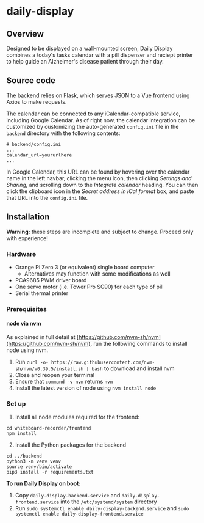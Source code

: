 # daily-display

## Overview

Designed to be displayed on a wall-mounted screen, Daily Display combines a today's tasks 
calendar with a pill dispenser and reciept printer to help guide an Alzheimer's disease
patient through their day.

## Source code

The backend relies on Flask, which serves JSON to a Vue frontend using Axios to make requests.

The calendar can be connected to any iCalendar-compatible service, including Google Calendar.
As of right now, the calendar integration can be customized by customizing the auto-generated
`config.ini` file in the `backend` directory with the following contents:

```
# backend/config.ini
...
calendar_url=yoururlhere
...
```

In Google Calendar, this URL can be found by hovering over the calendar name in the left navbar,
clicking the menu icon, then clicking *Settings and Sharing*, and scrolling down to the *Integrate calendar*
heading. You can then click the clipboard icon in the *Secret address in iCal format* box, and paste that URL
into the `config.ini` file.

## Installation

**Warning:** these steps are incomplete and subject to change. Proceed only with experience!

### Hardware

- Orange Pi Zero 3 (or equivalent) single board computer
  - Alternatives may function with some modifications as well
- PCA9685 PWM driver board
- One servo motor (i.e. Tower Pro SG90) for each type of pill
- Serial thermal printer

### Prerequisites

#### node via nvm

As explained in full detail at [https://github.com/nvm-sh/nvm](https://github.com/nvm-sh/nvm), run the following commands to install node using nvm.
1. Run `curl -o- https://raw.githubusercontent.com/nvm-sh/nvm/v0.39.5/install.sh | bash` to download and install nvm
2. Close and reopen your terminal
3. Ensure that `command -v nvm` returns `nvm`
4. Install the latest version of node using `nvm install node`

### Set up
1. Install all node modules required for the frontend:
```
cd whiteboard-recorder/frontend
npm install
```
2. Install the Python packages for the backend
```
cd ../backend
python3 -m venv venv
source venv/bin/activate
pip3 install -r requirements.txt
```

**To run Daily Display on boot:**
1. Copy `daily-display-backend.service` and `daily-display-frontend.service` into the `/etc/systemd/system` directory
2. Run `sudo systemctl enable daily-display-backend.service` and `sudo systemctl enable daily-display-frontend.service`